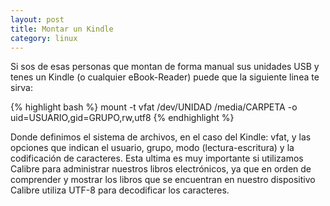 ```yaml
---
layout: post
title: Montar un Kindle
category: linux
---
```


Si sos de esas personas que montan de forma manual sus unidades USB y tenes un Kindle (o cualquier eBook-Reader) puede que la siguiente linea te sirva:

{% highlight bash %}
mount -t vfat /dev/UNIDAD /media/CARPETA -o uid=USUARIO,gid=GRUPO,rw,utf8
{% endhighlight %}

Donde definimos el sistema de archivos, en el caso del Kindle: vfat, y las opciones que indican el usuario, grupo, modo (lectura-escritura) y la codificación de caracteres.
Esta ultima es muy importante si utilizamos Calibre para administrar nuestros libros electrónicos, ya que en orden de comprender y mostrar los libros que se encuentran en nuestro dispositivo Calibre utiliza UTF-8 para decodificar los caracteres.
